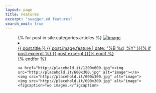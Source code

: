 ```yaml
---
layout: page
title: Features
excerpt: "swagger.ed features"
search_omit: true
---
```


<figure class="half">
	{% for post in site.categories.articles %} 
	  <a href="{{ site.url }}{{ post.url }}"><img src="{{ post.image.feature}}" alt="image"></a>
	  <li><article><a href="{{ site.url }}{{ post.url }}">{{ post.title }} <span class="entry-date"><time datetime="{{ post.date | date_to_xmlschema }}">{{ post.image.feature | date: "%B %d, %Y" }}</time></span>{% if post.excerpt %} <span class="excerpt">{{ post.excerpt }}</span>{% endif %}</a></article></li>
	{% endfor %}
	
	<a href="http://placehold.it/1200x600.jpg"><img src="http://placehold.it/600x300.jpg" alt="image"></a>
	<img src="http://placehold.it/600x300.jpg" alt="image">
	<img src="http://placehold.it/600x300.jpg" alt="image">
	<figcaption>Two images.</figcaption>
</figure>


